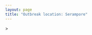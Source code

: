 ```yaml
---
layout: page
title: "Outbreak location: Serampore"
---
```

<div id="mapid">
<script src="https://buda-magenta.github.io/hazard_map/load_map.js"></script>
><script>
var marker_outbreak = L.marker([22.754995, 88.341667],{"autoPan": true}).addTo(map); marker_outbreak.bindTooltip("Serampore").openTooltip();

var circle_1 = L.circle([22.794910, 88.331772], {"pane": "markerPane", "color": "red", "fill": true, "fillOpacity": 0.2, "fillRule": "evenodd", "lineCap": "round", "lineJoin": "round", "opacity": 1.0, "radius": 503535, "stroke": true, "weight": 2}).addTo(map);
circle_1.bindTooltip("Baidyabati<br>rank: 1<br>hazard index: 0.125884")

var circle_2 = L.circle([22.541418, 88.357691], {"pane": "markerPane", "color": "red", "fill": true, "fillOpacity": 0.2, "fillRule": "evenodd", "lineCap": "round", "lineJoin": "round", "opacity": 1.0, "radius": 314203, "stroke": true, "weight": 2}).addTo(map);
circle_2.bindTooltip("Kolkata<br>rank: 2<br>hazard index: 0.078551")

var circle_3 = L.circle([26.505476, 93.977739], {"pane": "markerPane", "color": "red", "fill": true, "fillOpacity": 0.2, "fillRule": "evenodd", "lineCap": "round", "lineJoin": "round", "opacity": 1.0, "radius": 76956, "stroke": true, "weight": 2}).addTo(map);
circle_3.bindTooltip("Chandan Nagar<br>rank: 3<br>hazard index: 0.019239")

var circle_4 = L.circle([22.901200, 88.389900], {"pane": "markerPane", "color": "red", "fill": true, "fillOpacity": 0.2, "fillRule": "evenodd", "lineCap": "round", "lineJoin": "round", "opacity": 1.0, "radius": 64900, "stroke": true, "weight": 2}).addTo(map);
circle_4.bindTooltip("Hugli-Chinsurah<br>rank: 4<br>hazard index: 0.016225")

var circle_5 = L.circle([23.250000, 87.750000], {"pane": "markerPane", "color": "red", "fill": true, "fillOpacity": 0.2, "fillRule": "evenodd", "lineCap": "round", "lineJoin": "round", "opacity": 1.0, "radius": 61170, "stroke": true, "weight": 2}).addTo(map);
circle_5.bindTooltip("Barddhaman<br>rank: 5<br>hazard index: 0.015293")

var circle_6 = L.circle([23.535048, 87.338043], {"pane": "markerPane", "color": "red", "fill": true, "fillOpacity": 0.2, "fillRule": "evenodd", "lineCap": "round", "lineJoin": "round", "opacity": 1.0, "radius": 52989, "stroke": true, "weight": 2}).addTo(map);
circle_6.bindTooltip("Durgapur<br>rank: 6<br>hazard index: 0.013247")

var circle_7 = L.circle([22.974972, 88.434591], {"pane": "markerPane", "color": "red", "fill": true, "fillOpacity": 0.2, "fillRule": "evenodd", "lineCap": "round", "lineJoin": "round", "opacity": 1.0, "radius": 49363, "stroke": true, "weight": 2}).addTo(map);
circle_7.bindTooltip("Kalyani<br>rank: 7<br>hazard index: 0.012341")

var circle_8 = L.circle([23.687130, 86.974659], {"pane": "markerPane", "color": "red", "fill": true, "fillOpacity": 0.2, "fillRule": "evenodd", "lineCap": "round", "lineJoin": "round", "opacity": 1.0, "radius": 37125, "stroke": true, "weight": 2}).addTo(map);
circle_8.bindTooltip("Asansol<br>rank: 8<br>hazard index: 0.009281")

var circle_9 = L.circle([22.910184, 69.899418], {"pane": "markerPane", "color": "red", "fill": true, "fillOpacity": 0.2, "fillRule": "evenodd", "lineCap": "round", "lineJoin": "round", "opacity": 1.0, "radius": 33303, "stroke": true, "weight": 2}).addTo(map);
circle_9.bindTooltip("Bhadreshwar<br>rank: 9<br>hazard index: 0.008326")

var circle_10 = L.circle([22.508621, 88.253218], {"pane": "markerPane", "color": "red", "fill": true, "fillOpacity": 0.2, "fillRule": "evenodd", "lineCap": "round", "lineJoin": "round", "opacity": 1.0, "radius": 16710, "stroke": true, "weight": 2}).addTo(map);
circle_10.bindTooltip("Maheshtala<br>rank: 10<br>hazard index: 0.004178")

var circle_11 = L.circle([22.646958, 88.343612], {"pane": "markerPane", "color": "red", "fill": true, "fillOpacity": 0.2, "fillRule": "evenodd", "lineCap": "round", "lineJoin": "round", "opacity": 1.0, "radius": 15977, "stroke": true, "weight": 2}).addTo(map);
circle_11.bindTooltip("Bally<br>rank: 11<br>hazard index: 0.003994")

var circle_12 = L.circle([22.695034, 88.377060], {"pane": "markerPane", "color": "red", "fill": true, "fillOpacity": 0.2, "fillRule": "evenodd", "lineCap": "round", "lineJoin": "round", "opacity": 1.0, "radius": 14260, "stroke": true, "weight": 2}).addTo(map);
circle_12.bindTooltip("Panihati<br>rank: 12<br>hazard index: 0.003565")

var circle_13 = L.circle([23.388901, 88.372439], {"pane": "markerPane", "color": "red", "fill": true, "fillOpacity": 0.2, "fillRule": "evenodd", "lineCap": "round", "lineJoin": "round", "opacity": 1.0, "radius": 13888, "stroke": true, "weight": 2}).addTo(map);
circle_13.bindTooltip("Nabadwip<br>rank: 13<br>hazard index: 0.003472")

var circle_14 = L.circle([22.670728, 88.376342], {"pane": "markerPane", "color": "red", "fill": true, "fillOpacity": 0.2, "fillRule": "evenodd", "lineCap": "round", "lineJoin": "round", "opacity": 1.0, "radius": 12514, "stroke": true, "weight": 2}).addTo(map);
circle_14.bindTooltip("Kamarhati<br>rank: 14<br>hazard index: 0.003129")

var circle_15 = L.circle([23.730215, 86.839671], {"pane": "markerPane", "color": "red", "fill": true, "fillOpacity": 0.2, "fillRule": "evenodd", "lineCap": "round", "lineJoin": "round", "opacity": 1.0, "radius": 11674, "stroke": true, "weight": 2}).addTo(map);
circle_15.bindTooltip("Kulti<br>rank: 15<br>hazard index: 0.002919")

var circle_16 = L.circle([22.965365, 88.403973], {"pane": "markerPane", "color": "red", "fill": true, "fillOpacity": 0.2, "fillRule": "evenodd", "lineCap": "round", "lineJoin": "round", "opacity": 1.0, "radius": 11555, "stroke": true, "weight": 2}).addTo(map);
circle_16.bindTooltip("Bansberia<br>rank: 16<br>hazard index: 0.002889")

var circle_17 = L.circle([22.717624, 88.488953], {"pane": "markerPane", "color": "red", "fill": true, "fillOpacity": 0.2, "fillRule": "evenodd", "lineCap": "round", "lineJoin": "round", "opacity": 1.0, "radius": 10538, "stroke": true, "weight": 2}).addTo(map);
circle_17.bindTooltip("Barasat<br>rank: 17<br>hazard index: 0.002635")

var circle_18 = L.circle([22.707369, 88.374437], {"pane": "markerPane", "color": "red", "fill": true, "fillOpacity": 0.2, "fillRule": "evenodd", "lineCap": "round", "lineJoin": "round", "opacity": 1.0, "radius": 9238, "stroke": true, "weight": 2}).addTo(map);
circle_18.bindTooltip("Baranagar<br>rank: 18<br>hazard index: 0.002310")

var circle_19 = L.circle([22.591260, 88.390964], {"pane": "markerPane", "color": "red", "fill": true, "fillOpacity": 0.2, "fillRule": "evenodd", "lineCap": "round", "lineJoin": "round", "opacity": 1.0, "radius": 9198, "stroke": true, "weight": 2}).addTo(map);
circle_19.bindTooltip("Bidhan Nagar<br>rank: 19<br>hazard index: 0.002300")

var circle_20 = L.circle([25.286698, 87.132254], {"pane": "markerPane", "color": "red", "fill": true, "fillOpacity": 0.2, "fillRule": "evenodd", "lineCap": "round", "lineJoin": "round", "opacity": 1.0, "radius": 8626, "stroke": true, "weight": 2}).addTo(map);
circle_20.bindTooltip("Bhagalpur<br>rank: 20<br>hazard index: 0.002157")

var circle_21 = L.circle([22.472223, 88.093845], {"pane": "markerPane", "color": "red", "fill": true, "fillOpacity": 0.2, "fillRule": "evenodd", "lineCap": "round", "lineJoin": "round", "opacity": 1.0, "radius": 8260, "stroke": true, "weight": 2}).addTo(map);
circle_21.bindTooltip("Uluberia<br>rank: 21<br>hazard index: 0.002065")

var circle_22 = L.circle([22.667046, 88.341146], {"pane": "markerPane", "color": "red", "fill": true, "fillOpacity": 0.2, "fillRule": "evenodd", "lineCap": "round", "lineJoin": "round", "opacity": 1.0, "radius": 8259, "stroke": true, "weight": 2}).addTo(map);
circle_22.bindTooltip("Uttarpara<br>rank: 22<br>hazard index: 0.002065")

var circle_23 = L.circle([22.890183, 88.426939], {"pane": "markerPane", "color": "red", "fill": true, "fillOpacity": 0.2, "fillRule": "evenodd", "lineCap": "round", "lineJoin": "round", "opacity": 1.0, "radius": 8245, "stroke": true, "weight": 2}).addTo(map);
circle_23.bindTooltip("Naihati<br>rank: 23<br>hazard index: 0.002061")

var circle_24 = L.circle([22.028124, 88.063265], {"pane": "markerPane", "color": "red", "fill": true, "fillOpacity": 0.2, "fillRule": "evenodd", "lineCap": "round", "lineJoin": "round", "opacity": 1.0, "radius": 7464, "stroke": true, "weight": 2}).addTo(map);
circle_24.bindTooltip("Haldia<br>rank: 24<br>hazard index: 0.001866")

var circle_25 = L.circle([22.694792, 88.453018], {"pane": "markerPane", "color": "red", "fill": true, "fillOpacity": 0.2, "fillRule": "evenodd", "lineCap": "round", "lineJoin": "round", "opacity": 1.0, "radius": 7397, "stroke": true, "weight": 2}).addTo(map);
circle_25.bindTooltip("Madhyamgram<br>rank: 25<br>hazard index: 0.001849")

var circle_26 = L.circle([24.379576, 88.585573], {"pane": "markerPane", "color": "red", "fill": true, "fillOpacity": 0.2, "fillRule": "evenodd", "lineCap": "round", "lineJoin": "round", "opacity": 1.0, "radius": 7263, "stroke": true, "weight": 2}).addTo(map);
circle_26.bindTooltip("Baharampur<br>rank: 26<br>hazard index: 0.001816")

var circle_27 = L.circle([22.726141, 88.343487], {"pane": "markerPane", "color": "red", "fill": true, "fillOpacity": 0.2, "fillRule": "evenodd", "lineCap": "round", "lineJoin": "round", "opacity": 1.0, "radius": 6310, "stroke": true, "weight": 2}).addTo(map);
circle_27.bindTooltip("Rishra<br>rank: 27<br>hazard index: 0.001578")

var circle_28 = L.circle([22.840800, 88.653500], {"pane": "markerPane", "color": "red", "fill": true, "fillOpacity": 0.2, "fillRule": "evenodd", "lineCap": "round", "lineJoin": "round", "opacity": 1.0, "radius": 5784, "stroke": true, "weight": 2}).addTo(map);
circle_28.bindTooltip("Habra<br>rank: 28<br>hazard index: 0.001446")

var circle_29 = L.circle([23.405848, 88.495893], {"pane": "markerPane", "color": "red", "fill": true, "fillOpacity": 0.2, "fillRule": "evenodd", "lineCap": "round", "lineJoin": "round", "opacity": 1.0, "radius": 5583, "stroke": true, "weight": 2}).addTo(map);
circle_29.bindTooltip("Krishnanagar<br>rank: 29<br>hazard index: 0.001396")

var circle_30 = L.circle([23.259346, 88.437212], {"pane": "markerPane", "color": "red", "fill": true, "fillOpacity": 0.2, "fillRule": "evenodd", "lineCap": "round", "lineJoin": "round", "opacity": 1.0, "radius": 5567, "stroke": true, "weight": 2}).addTo(map);
circle_30.bindTooltip("Santipur<br>rank: 30<br>hazard index: 0.001392")

var circle_31 = L.circle([25.680654, 88.124646], {"pane": "markerPane", "color": "red", "fill": true, "fillOpacity": 0.2, "fillRule": "evenodd", "lineCap": "round", "lineJoin": "round", "opacity": 1.0, "radius": 5250, "stroke": true, "weight": 2}).addTo(map);
circle_31.bindTooltip("Raiganj<br>rank: 31<br>hazard index: 0.001313")

var circle_32 = L.circle([22.661196, 88.866022], {"pane": "markerPane", "color": "red", "fill": true, "fillOpacity": 0.2, "fillRule": "evenodd", "lineCap": "round", "lineJoin": "round", "opacity": 1.0, "radius": 5162, "stroke": true, "weight": 2}).addTo(map);
circle_32.bindTooltip("Basirhat<br>rank: 32<br>hazard index: 0.001291")

var circle_33 = L.circle([23.332200, 86.361600], {"pane": "markerPane", "color": "red", "fill": true, "fillOpacity": 0.2, "fillRule": "evenodd", "lineCap": "round", "lineJoin": "round", "opacity": 1.0, "radius": 5056, "stroke": true, "weight": 2}).addTo(map);
circle_33.bindTooltip("Purulia<br>rank: 33<br>hazard index: 0.001264")

var circle_34 = L.circle([22.870214, 88.419608], {"pane": "markerPane", "color": "red", "fill": true, "fillOpacity": 0.2, "fillRule": "evenodd", "lineCap": "round", "lineJoin": "round", "opacity": 1.0, "radius": 5025, "stroke": true, "weight": 2}).addTo(map);
circle_34.bindTooltip("Barrackpur<br>rank: 34<br>hazard index: 0.001256")

var circle_35 = L.circle([22.920982, 88.437022], {"pane": "markerPane", "color": "red", "fill": true, "fillOpacity": 0.2, "fillRule": "evenodd", "lineCap": "round", "lineJoin": "round", "opacity": 1.0, "radius": 4731, "stroke": true, "weight": 2}).addTo(map);
circle_35.bindTooltip("Halisahar<br>rank: 35<br>hazard index: 0.001183")

var circle_36 = L.circle([26.716413, 88.430992], {"pane": "markerPane", "color": "red", "fill": true, "fillOpacity": 0.2, "fillRule": "evenodd", "lineCap": "round", "lineJoin": "round", "opacity": 1.0, "radius": 4556, "stroke": true, "weight": 2}).addTo(map);
circle_36.bindTooltip("Siliguri<br>rank: 36<br>hazard index: 0.001139")

var circle_37 = L.circle([22.949011, 88.435910], {"pane": "markerPane", "color": "red", "fill": true, "fillOpacity": 0.2, "fillRule": "evenodd", "lineCap": "round", "lineJoin": "round", "opacity": 1.0, "radius": 4552, "stroke": true, "weight": 2}).addTo(map);
circle_37.bindTooltip("Kanchrapara<br>rank: 37<br>hazard index: 0.001138")

var circle_38 = L.circle([28.651718, 77.221939], {"pane": "markerPane", "color": "red", "fill": true, "fillOpacity": 0.2, "fillRule": "evenodd", "lineCap": "round", "lineJoin": "round", "opacity": 1.0, "radius": 4534, "stroke": true, "weight": 2}).addTo(map);
circle_38.bindTooltip("Delhi<br>rank: 38<br>hazard index: 0.001134")

var circle_39 = L.circle([26.083143, 86.032571], {"pane": "markerPane", "color": "red", "fill": true, "fillOpacity": 0.2, "fillRule": "evenodd", "lineCap": "round", "lineJoin": "round", "opacity": 1.0, "radius": 4376, "stroke": true, "weight": 2}).addTo(map);
circle_39.bindTooltip("Darbhanga<br>rank: 39<br>hazard index: 0.001094")

var circle_40 = L.circle([22.741920, 88.379201], {"pane": "markerPane", "color": "red", "fill": true, "fillOpacity": 0.2, "fillRule": "evenodd", "lineCap": "round", "lineJoin": "round", "opacity": 1.0, "radius": 4373, "stroke": true, "weight": 2}).addTo(map);
circle_40.bindTooltip("Titagarh<br>rank: 40<br>hazard index: 0.001093")

var circle_41 = L.circle([27.484460, 94.901945], {"pane": "markerPane", "color": "red", "fill": true, "fillOpacity": 0.2, "fillRule": "evenodd", "lineCap": "round", "lineJoin": "round", "opacity": 1.0, "radius": 4239, "stroke": true, "weight": 2}).addTo(map);
circle_41.bindTooltip("Dibrugarh<br>rank: 41<br>hazard index: 0.001060")

var circle_42 = L.circle([23.056882, 88.781851], {"pane": "markerPane", "color": "red", "fill": true, "fillOpacity": 0.2, "fillRule": "evenodd", "lineCap": "round", "lineJoin": "round", "opacity": 1.0, "radius": 4236, "stroke": true, "weight": 2}).addTo(map);
circle_42.bindTooltip("Bongaon<br>rank: 42<br>hazard index: 0.001059")

var circle_43 = L.circle([21.934900, 86.732400], {"pane": "markerPane", "color": "red", "fill": true, "fillOpacity": 0.2, "fillRule": "evenodd", "lineCap": "round", "lineJoin": "round", "opacity": 1.0, "radius": 4116, "stroke": true, "weight": 2}).addTo(map);
circle_43.bindTooltip("Baripada<br>rank: 43<br>hazard index: 0.001029")

var circle_44 = L.circle([22.715699, 88.381582], {"pane": "markerPane", "color": "red", "fill": true, "fillOpacity": 0.2, "fillRule": "evenodd", "lineCap": "round", "lineJoin": "round", "opacity": 1.0, "radius": 4101, "stroke": true, "weight": 2}).addTo(map);
circle_44.bindTooltip("Khardaha<br>rank: 44<br>hazard index: 0.001025")

var circle_45 = L.circle([23.131954, 87.207397], {"pane": "markerPane", "color": "red", "fill": true, "fillOpacity": 0.2, "fillRule": "evenodd", "lineCap": "round", "lineJoin": "round", "opacity": 1.0, "radius": 3672, "stroke": true, "weight": 2}).addTo(map);
circle_45.bindTooltip("Bankura<br>rank: 45<br>hazard index: 0.000918")

var circle_46 = L.circle([26.757793, 94.207965], {"pane": "markerPane", "color": "red", "fill": true, "fillOpacity": 0.2, "fillRule": "evenodd", "lineCap": "round", "lineJoin": "round", "opacity": 1.0, "radius": 3525, "stroke": true, "weight": 2}).addTo(map);
circle_46.bindTooltip("Jorhat<br>rank: 46<br>hazard index: 0.000881")

var circle_47 = L.circle([19.075990, 72.877393], {"pane": "markerPane", "color": "red", "fill": true, "fillOpacity": 0.2, "fillRule": "evenodd", "lineCap": "round", "lineJoin": "round", "opacity": 1.0, "radius": 3437, "stroke": true, "weight": 2}).addTo(map);
circle_47.bindTooltip("Mumbai<br>rank: 47<br>hazard index: 0.000859")

var circle_48 = L.circle([25.720581, 85.255560], {"pane": "markerPane", "color": "red", "fill": true, "fillOpacity": 0.2, "fillRule": "evenodd", "lineCap": "round", "lineJoin": "round", "opacity": 1.0, "radius": 3187, "stroke": true, "weight": 2}).addTo(map);
circle_48.bindTooltip("Hajipur<br>rank: 48<br>hazard index: 0.000797")

var circle_49 = L.circle([26.838100, 80.934600], {"pane": "markerPane", "color": "red", "fill": true, "fillOpacity": 0.2, "fillRule": "evenodd", "lineCap": "round", "lineJoin": "round", "opacity": 1.0, "radius": 3105, "stroke": true, "weight": 2}).addTo(map);
circle_49.bindTooltip("Lucknow<br>rank: 49<br>hazard index: 0.000776")

var circle_50 = L.circle([26.148658, 85.340013], {"pane": "markerPane", "color": "red", "fill": true, "fillOpacity": 0.2, "fillRule": "evenodd", "lineCap": "round", "lineJoin": "round", "opacity": 1.0, "radius": 2764, "stroke": true, "weight": 2}).addTo(map);
circle_50.bindTooltip("Muzaffarpur<br>rank: 50<br>hazard index: 0.000691")

var circle_51 = L.circle([22.305199, 70.802834], {"pane": "markerPane", "color": "red", "fill": true, "fillOpacity": 0.2, "fillRule": "evenodd", "lineCap": "round", "lineJoin": "round", "opacity": 1.0, "radius": 2567, "stroke": true, "weight": 2}).addTo(map);
circle_51.bindTooltip("Rajkot<br>rank: 51<br>hazard index: 0.000642")

var circle_52 = L.circle([24.965712, 88.127778], {"pane": "markerPane", "color": "red", "fill": true, "fillOpacity": 0.2, "fillRule": "evenodd", "lineCap": "round", "lineJoin": "round", "opacity": 1.0, "radius": 2248, "stroke": true, "weight": 2}).addTo(map);
circle_52.bindTooltip("English Bazar<br>rank: 52<br>hazard index: 0.000562")

var circle_53 = L.circle([25.133173, 86.525040], {"pane": "markerPane", "color": "red", "fill": true, "fillOpacity": 0.2, "fillRule": "evenodd", "lineCap": "round", "lineJoin": "round", "opacity": 1.0, "radius": 2239, "stroke": true, "weight": 2}).addTo(map);
circle_53.bindTooltip("Kharagpur<br>rank: 53<br>hazard index: 0.000560")

var circle_54 = L.circle([12.979120, 77.591300], {"pane": "markerPane", "color": "red", "fill": true, "fillOpacity": 0.2, "fillRule": "evenodd", "lineCap": "round", "lineJoin": "round", "opacity": 1.0, "radius": 2228, "stroke": true, "weight": 2}).addTo(map);
circle_54.bindTooltip("Bangalore<br>rank: 54<br>hazard index: 0.000557")

var circle_55 = L.circle([25.329791, 86.456777], {"pane": "markerPane", "color": "red", "fill": true, "fillOpacity": 0.2, "fillRule": "evenodd", "lineCap": "round", "lineJoin": "round", "opacity": 1.0, "radius": 2218, "stroke": true, "weight": 2}).addTo(map);
circle_55.bindTooltip("Jamalpur<br>rank: 55<br>hazard index: 0.000555")

var circle_56 = L.circle([26.180598, 91.753943], {"pane": "markerPane", "color": "red", "fill": true, "fillOpacity": 0.2, "fillRule": "evenodd", "lineCap": "round", "lineJoin": "round", "opacity": 1.0, "radius": 2205, "stroke": true, "weight": 2}).addTo(map);
circle_56.bindTooltip("Guwahati<br>rank: 56<br>hazard index: 0.000551")

var circle_57 = L.circle([20.266777, 85.843559], {"pane": "markerPane", "color": "red", "fill": true, "fillOpacity": 0.2, "fillRule": "evenodd", "lineCap": "round", "lineJoin": "round", "opacity": 1.0, "radius": 2018, "stroke": true, "weight": 2}).addTo(map);
circle_57.bindTooltip("Bhubaneswar<br>rank: 57<br>hazard index: 0.000505")

var circle_58 = L.circle([25.609324, 85.123525], {"pane": "markerPane", "color": "red", "fill": true, "fillOpacity": 0.2, "fillRule": "evenodd", "lineCap": "round", "lineJoin": "round", "opacity": 1.0, "radius": 1884, "stroke": true, "weight": 2}).addTo(map);
circle_58.bindTooltip("Patna<br>rank: 58<br>hazard index: 0.000471")

var circle_59 = L.circle([21.735348, 81.944459], {"pane": "markerPane", "color": "red", "fill": true, "fillOpacity": 0.2, "fillRule": "evenodd", "lineCap": "round", "lineJoin": "round", "opacity": 1.0, "radius": 1722, "stroke": true, "weight": 2}).addTo(map);
circle_59.bindTooltip("Bhatpara<br>rank: 59<br>hazard index: 0.000431")

var circle_60 = L.circle([13.083694, 80.270186], {"pane": "markerPane", "color": "red", "fill": true, "fillOpacity": 0.2, "fillRule": "evenodd", "lineCap": "round", "lineJoin": "round", "opacity": 1.0, "radius": 1617, "stroke": true, "weight": 2}).addTo(map);
circle_60.bindTooltip("Chennai<br>rank: 60<br>hazard index: 0.000404")

var circle_61 = L.circle([17.388786, 78.461065], {"pane": "markerPane", "color": "red", "fill": true, "fillOpacity": 0.2, "fillRule": "evenodd", "lineCap": "round", "lineJoin": "round", "opacity": 1.0, "radius": 1558, "stroke": true, "weight": 2}).addTo(map);
circle_61.bindTooltip("Hyderabad<br>rank: 61<br>hazard index: 0.000390")

var circle_62 = L.circle([22.801519, 86.202958], {"pane": "markerPane", "color": "red", "fill": true, "fillOpacity": 0.2, "fillRule": "evenodd", "lineCap": "round", "lineJoin": "round", "opacity": 1.0, "radius": 1245, "stroke": true, "weight": 2}).addTo(map);
circle_62.bindTooltip("Jamshedpur<br>rank: 62<br>hazard index: 0.000311")

var circle_63 = L.circle([22.473242, 70.055210], {"pane": "markerPane", "color": "red", "fill": true, "fillOpacity": 0.2, "fillRule": "evenodd", "lineCap": "round", "lineJoin": "round", "opacity": 1.0, "radius": 1056, "stroke": true, "weight": 2}).addTo(map);
circle_63.bindTooltip("Jamnagar<br>rank: 63<br>hazard index: 0.000264")

var circle_64 = L.circle([23.795281, 86.430964], {"pane": "markerPane", "color": "red", "fill": true, "fillOpacity": 0.2, "fillRule": "evenodd", "lineCap": "round", "lineJoin": "round", "opacity": 1.0, "radius": 983, "stroke": true, "weight": 2}).addTo(map);
circle_64.bindTooltip("Dhanbad<br>rank: 64<br>hazard index: 0.000246")

var circle_65 = L.circle([25.572433, 83.609605], {"pane": "markerPane", "color": "red", "fill": true, "fillOpacity": 0.2, "fillRule": "evenodd", "lineCap": "round", "lineJoin": "round", "opacity": 1.0, "radius": 917, "stroke": true, "weight": 2}).addTo(map);
circle_65.bindTooltip("Medinipur<br>rank: 65<br>hazard index: 0.000229")

var circle_66 = L.circle([26.669512, 84.957411], {"pane": "markerPane", "color": "red", "fill": true, "fillOpacity": 0.2, "fillRule": "evenodd", "lineCap": "round", "lineJoin": "round", "opacity": 1.0, "radius": 910, "stroke": true, "weight": 2}).addTo(map);
circle_66.bindTooltip("Motihari<br>rank: 66<br>hazard index: 0.000228")

var circle_67 = L.circle([23.831238, 91.282382], {"pane": "markerPane", "color": "red", "fill": true, "fillOpacity": 0.2, "fillRule": "evenodd", "lineCap": "round", "lineJoin": "round", "opacity": 1.0, "radius": 904, "stroke": true, "weight": 2}).addTo(map);
circle_67.bindTooltip("Agartala<br>rank: 67<br>hazard index: 0.000226")

var circle_68 = L.circle([23.370035, 85.325013], {"pane": "markerPane", "color": "red", "fill": true, "fillOpacity": 0.2, "fillRule": "evenodd", "lineCap": "round", "lineJoin": "round", "opacity": 1.0, "radius": 851, "stroke": true, "weight": 2}).addTo(map);
circle_68.bindTooltip("Ranchi<br>rank: 68<br>hazard index: 0.000213")

var circle_69 = L.circle([17.723128, 83.301284], {"pane": "markerPane", "color": "red", "fill": true, "fillOpacity": 0.2, "fillRule": "evenodd", "lineCap": "round", "lineJoin": "round", "opacity": 1.0, "radius": 824, "stroke": true, "weight": 2}).addTo(map);
circle_69.bindTooltip("Visakhapatnam<br>rank: 69<br>hazard index: 0.000206")

var circle_70 = L.circle([28.457876, 79.405571], {"pane": "markerPane", "color": "red", "fill": true, "fillOpacity": 0.2, "fillRule": "evenodd", "lineCap": "round", "lineJoin": "round", "opacity": 1.0, "radius": 816, "stroke": true, "weight": 2}).addTo(map);
circle_70.bindTooltip("Bareilly<br>rank: 70<br>hazard index: 0.000204")

var circle_71 = L.circle([20.468600, 85.879200], {"pane": "markerPane", "color": "red", "fill": true, "fillOpacity": 0.2, "fillRule": "evenodd", "lineCap": "round", "lineJoin": "round", "opacity": 1.0, "radius": 801, "stroke": true, "weight": 2}).addTo(map);
circle_71.bindTooltip("Cuttack<br>rank: 71<br>hazard index: 0.000200")

var circle_72 = L.circle([26.698885, 88.320030], {"pane": "markerPane", "color": "red", "fill": true, "fillOpacity": 0.2, "fillRule": "evenodd", "lineCap": "round", "lineJoin": "round", "opacity": 1.0, "radius": 725, "stroke": true, "weight": 2}).addTo(map);
circle_72.bindTooltip("Bagdogra<br>rank: 72<br>hazard index: 0.000181")

var circle_73 = L.circle([21.149813, 79.082056], {"pane": "markerPane", "color": "red", "fill": true, "fillOpacity": 0.2, "fillRule": "evenodd", "lineCap": "round", "lineJoin": "round", "opacity": 1.0, "radius": 722, "stroke": true, "weight": 2}).addTo(map);
circle_73.bindTooltip("Nagpur<br>rank: 73<br>hazard index: 0.000181")

var circle_74 = L.circle([23.021624, 72.579707], {"pane": "markerPane", "color": "red", "fill": true, "fillOpacity": 0.2, "fillRule": "evenodd", "lineCap": "round", "lineJoin": "round", "opacity": 1.0, "radius": 706, "stroke": true, "weight": 2}).addTo(map);
circle_74.bindTooltip("Ahmedabad<br>rank: 74<br>hazard index: 0.000177")

var circle_75 = L.circle([25.560900, 87.647654], {"pane": "markerPane", "color": "red", "fill": true, "fillOpacity": 0.2, "fillRule": "evenodd", "lineCap": "round", "lineJoin": "round", "opacity": 1.0, "radius": 687, "stroke": true, "weight": 2}).addTo(map);
circle_75.bindTooltip("Katihar<br>rank: 75<br>hazard index: 0.000172")

var circle_76 = L.circle([24.476642, 86.606732], {"pane": "markerPane", "color": "red", "fill": true, "fillOpacity": 0.2, "fillRule": "evenodd", "lineCap": "round", "lineJoin": "round", "opacity": 1.0, "radius": 676, "stroke": true, "weight": 2}).addTo(map);
circle_76.bindTooltip("Deoghar<br>rank: 76<br>hazard index: 0.000169")

var circle_77 = L.circle([21.517410, 70.464275], {"pane": "markerPane", "color": "red", "fill": true, "fillOpacity": 0.2, "fillRule": "evenodd", "lineCap": "round", "lineJoin": "round", "opacity": 1.0, "radius": 638, "stroke": true, "weight": 2}).addTo(map);
circle_77.bindTooltip("Junagadh<br>rank: 77<br>hazard index: 0.000160")

var circle_78 = L.circle([18.521428, 73.854454], {"pane": "markerPane", "color": "red", "fill": true, "fillOpacity": 0.2, "fillRule": "evenodd", "lineCap": "round", "lineJoin": "round", "opacity": 1.0, "radius": 634, "stroke": true, "weight": 2}).addTo(map);
circle_78.bindTooltip("Pune<br>rank: 78<br>hazard index: 0.000159")

var circle_79 = L.circle([26.304149, 92.716060], {"pane": "markerPane", "color": "red", "fill": true, "fillOpacity": 0.2, "fillRule": "evenodd", "lineCap": "round", "lineJoin": "round", "opacity": 1.0, "radius": 625, "stroke": true, "weight": 2}).addTo(map);
circle_79.bindTooltip("Nagaon<br>rank: 79<br>hazard index: 0.000156")

var circle_80 = L.circle([25.335649, 83.007629], {"pane": "markerPane", "color": "red", "fill": true, "fillOpacity": 0.2, "fillRule": "evenodd", "lineCap": "round", "lineJoin": "round", "opacity": 1.0, "radius": 624, "stroke": true, "weight": 2}).addTo(map);
circle_80.bindTooltip("Varanasi<br>rank: 80<br>hazard index: 0.000156")

var circle_81 = L.circle([26.915458, 75.818982], {"pane": "markerPane", "color": "red", "fill": true, "fillOpacity": 0.2, "fillRule": "evenodd", "lineCap": "round", "lineJoin": "round", "opacity": 1.0, "radius": 581, "stroke": true, "weight": 2}).addTo(map);
circle_81.bindTooltip("Jaipur<br>rank: 81<br>hazard index: 0.000145")

var circle_82 = L.circle([23.699128, 85.991069], {"pane": "markerPane", "color": "red", "fill": true, "fillOpacity": 0.2, "fillRule": "evenodd", "lineCap": "round", "lineJoin": "round", "opacity": 1.0, "radius": 578, "stroke": true, "weight": 2}).addTo(map);
circle_82.bindTooltip("Bokaro<br>rank: 82<br>hazard index: 0.000145")

var circle_83 = L.circle([26.460914, 80.321759], {"pane": "markerPane", "color": "red", "fill": true, "fillOpacity": 0.2, "fillRule": "evenodd", "lineCap": "round", "lineJoin": "round", "opacity": 1.0, "radius": 577, "stroke": true, "weight": 2}).addTo(map);
circle_83.bindTooltip("Kanpur<br>rank: 83<br>hazard index: 0.000144")

var circle_84 = L.circle([25.913591, 93.728371], {"pane": "markerPane", "color": "red", "fill": true, "fillOpacity": 0.2, "fillRule": "evenodd", "lineCap": "round", "lineJoin": "round", "opacity": 1.0, "radius": 573, "stroke": true, "weight": 2}).addTo(map);
circle_84.bindTooltip("Dimapur<br>rank: 84<br>hazard index: 0.000143")

var circle_85 = L.circle([26.616957, 92.765007], {"pane": "markerPane", "color": "red", "fill": true, "fillOpacity": 0.2, "fillRule": "evenodd", "lineCap": "round", "lineJoin": "round", "opacity": 1.0, "radius": 546, "stroke": true, "weight": 2}).addTo(map);
circle_85.bindTooltip("Tezpur<br>rank: 85<br>hazard index: 0.000137")

var circle_86 = L.circle([11.664535, 92.739045], {"pane": "markerPane", "color": "red", "fill": true, "fillOpacity": 0.2, "fillRule": "evenodd", "lineCap": "round", "lineJoin": "round", "opacity": 1.0, "radius": 531, "stroke": true, "weight": 2}).addTo(map);
circle_86.bindTooltip("Port Blair<br>rank: 86<br>hazard index: 0.000133")

var circle_87 = L.circle([21.500000, 86.750000], {"pane": "markerPane", "color": "red", "fill": true, "fillOpacity": 0.2, "fillRule": "evenodd", "lineCap": "round", "lineJoin": "round", "opacity": 1.0, "radius": 505, "stroke": true, "weight": 2}).addTo(map);
circle_87.bindTooltip("Baleshwar<br>rank: 87<br>hazard index: 0.000126")

var circle_88 = L.circle([23.071874, 70.131715], {"pane": "markerPane", "color": "red", "fill": true, "fillOpacity": 0.2, "fillRule": "evenodd", "lineCap": "round", "lineJoin": "round", "opacity": 1.0, "radius": 496, "stroke": true, "weight": 2}).addTo(map);
circle_88.bindTooltip("Gandhidham<br>rank: 88<br>hazard index: 0.000124")

var circle_89 = L.circle([26.626484, 88.734077], {"pane": "markerPane", "color": "red", "fill": true, "fillOpacity": 0.2, "fillRule": "evenodd", "lineCap": "round", "lineJoin": "round", "opacity": 1.0, "radius": 472, "stroke": true, "weight": 2}).addTo(map);
circle_89.bindTooltip("Jalpaiguri<br>rank: 89<br>hazard index: 0.000118")

var circle_90 = L.circle([28.863842, 78.805778], {"pane": "markerPane", "color": "red", "fill": true, "fillOpacity": 0.2, "fillRule": "evenodd", "lineCap": "round", "lineJoin": "round", "opacity": 1.0, "radius": 462, "stroke": true, "weight": 2}).addTo(map);
circle_90.bindTooltip("Moradabad<br>rank: 90<br>hazard index: 0.000116")

var circle_91 = L.circle([16.508759, 80.618510], {"pane": "markerPane", "color": "red", "fill": true, "fillOpacity": 0.2, "fillRule": "evenodd", "lineCap": "round", "lineJoin": "round", "opacity": 1.0, "radius": 398, "stroke": true, "weight": 2}).addTo(map);
circle_91.bindTooltip("Vijayawada<br>rank: 91<br>hazard index: 0.000100")

var circle_92 = L.circle([26.298638, 87.953148], {"pane": "markerPane", "color": "red", "fill": true, "fillOpacity": 0.2, "fillRule": "evenodd", "lineCap": "round", "lineJoin": "round", "opacity": 1.0, "radius": 398, "stroke": true, "weight": 2}).addTo(map);
circle_92.bindTooltip("Kishanganj<br>rank: 92<br>hazard index: 0.000100")

var circle_93 = L.circle([26.671329, 83.364583], {"pane": "markerPane", "color": "red", "fill": true, "fillOpacity": 0.2, "fillRule": "evenodd", "lineCap": "round", "lineJoin": "round", "opacity": 1.0, "radius": 391, "stroke": true, "weight": 2}).addTo(map);
circle_93.bindTooltip("Gorakhpur<br>rank: 93<br>hazard index: 0.000098")

var circle_94 = L.circle([27.912633, 79.746563], {"pane": "markerPane", "color": "red", "fill": true, "fillOpacity": 0.2, "fillRule": "evenodd", "lineCap": "round", "lineJoin": "round", "opacity": 1.0, "radius": 361, "stroke": true, "weight": 2}).addTo(map);
circle_94.bindTooltip("Shahjahanpur<br>rank: 94<br>hazard index: 0.000090")

var circle_95 = L.circle([22.750000, 71.666667], {"pane": "markerPane", "color": "red", "fill": true, "fillOpacity": 0.2, "fillRule": "evenodd", "lineCap": "round", "lineJoin": "round", "opacity": 1.0, "radius": 354, "stroke": true, "weight": 2}).addTo(map);
circle_95.bindTooltip("Surendranagar<br>rank: 95<br>hazard index: 0.000089")

var circle_96 = L.circle([21.237947, 81.633683], {"pane": "markerPane", "color": "red", "fill": true, "fillOpacity": 0.2, "fillRule": "evenodd", "lineCap": "round", "lineJoin": "round", "opacity": 1.0, "radius": 327, "stroke": true, "weight": 2}).addTo(map);
circle_96.bindTooltip("Raipur<br>rank: 96<br>hazard index: 0.000082")

var circle_97 = L.circle([24.796436, 85.007956], {"pane": "markerPane", "color": "red", "fill": true, "fillOpacity": 0.2, "fillRule": "evenodd", "lineCap": "round", "lineJoin": "round", "opacity": 1.0, "radius": 320, "stroke": true, "weight": 2}).addTo(map);
circle_97.bindTooltip("Gaya<br>rank: 97<br>hazard index: 0.000080")

var circle_98 = L.circle([30.909016, 75.851601], {"pane": "markerPane", "color": "red", "fill": true, "fillOpacity": 0.2, "fillRule": "evenodd", "lineCap": "round", "lineJoin": "round", "opacity": 1.0, "radius": 313, "stroke": true, "weight": 2}).addTo(map);
circle_98.bindTooltip("Ludhiana<br>rank: 98<br>hazard index: 0.000078")

var circle_99 = L.circle([21.640900, 69.611000], {"pane": "markerPane", "color": "red", "fill": true, "fillOpacity": 0.2, "fillRule": "evenodd", "lineCap": "round", "lineJoin": "round", "opacity": 1.0, "radius": 303, "stroke": true, "weight": 2}).addTo(map);
circle_99.bindTooltip("Porbandar<br>rank: 99<br>hazard index: 0.000076")

var circle_100 = L.circle([19.807608, 85.825254], {"pane": "markerPane", "color": "red", "fill": true, "fillOpacity": 0.2, "fillRule": "evenodd", "lineCap": "round", "lineJoin": "round", "opacity": 1.0, "radius": 299, "stroke": true, "weight": 2}).addTo(map);
circle_100.bindTooltip("Puri<br>rank: 100<br>hazard index: 0.000075")
</script>
</div>